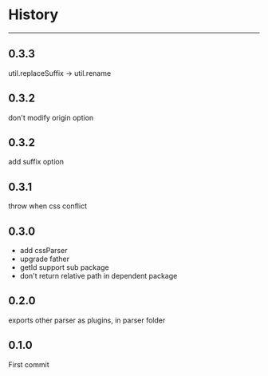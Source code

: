 # History

---

## 0.3.3

util.replaceSuffix -> util.rename

## 0.3.2

don't modify origin option

## 0.3.2

add suffix option

## 0.3.1

throw when css conflict

## 0.3.0

- add cssParser
- upgrade father
- getId support sub package
- don't return relative path in dependent package

## 0.2.0

exports other parser as plugins, in parser folder

## 0.1.0

First commit
